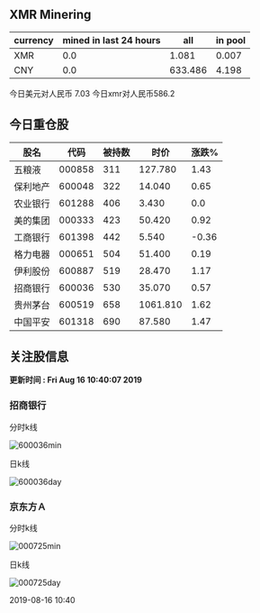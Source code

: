## XMR Minering

|currency|mined in last 24 hours|all|in pool|
|---|---|---|---|
|XMR|0.0|1.081|0.007|
|CNY|0.0|633.486|4.198|

今日美元对人民币 7.03	今日xmr对人民币586.2


## 今日重仓股 

|股名|代码|被持数|时价|涨跌%|
|---|---|---|---|---|
|五粮液|000858|311|127.780|1.43|
|保利地产|600048|322|14.040|0.65|
|农业银行|601288|406|3.430|0.0|
|美的集团|000333|423|50.420|0.92|
|工商银行|601398|442|5.540|-0.36|
|格力电器|000651|504|51.400|0.19|
|伊利股份|600887|519|28.470|1.17|
|招商银行|600036|530|35.070|0.57|
|贵州茅台|600519|658|1061.810|1.62|
|中国平安|601318|690|87.580|1.47|

## 关注股信息
**更新时间 : Fri Aug 16 10:40:07 2019**
### 招商银行 
分时k线

![600036min](http://image.sinajs.cn/newchart/min/n/sh600036.gif)

日k线

![600036day](http://image.sinajs.cn/newchart/daily/n/sh600036.gif)

### 京东方Ａ 
分时k线

![000725min](http://image.sinajs.cn/newchart/min/n/sz000725.gif)

日k线

![000725day](http://image.sinajs.cn/newchart/daily/n/sz000725.gif)

2019-08-16 10:40
